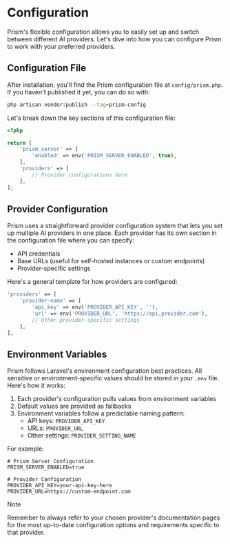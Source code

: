 # Configuration

Prism's flexible configuration allows you to easily set up and switch between different AI providers. Let's dive into how you can configure Prism to work with your preferred providers.

## Configuration File

After installation, you'll find the Prism configuration file at `config/prism.php`. If you haven't published it yet, you can do so with:

```bash
php artisan vendor:publish --tag=prism-config
```

Let's break down the key sections of this configuration file:

```php
<?php

return [
    'prism_server' => [
        'enabled' => env('PRISM_SERVER_ENABLED', true),
    ],
    'providers' => [
        // Provider configurations here
    ],
];
```

## Provider Configuration

Prism uses a straightforward provider configuration system that lets you set up multiple AI providers in one place. Each provider has its own section in the configuration file where you can specify:

- API credentials
- Base URLs (useful for self-hosted instances or custom endpoints)
- Provider-specific settings

Here's a general template for how providers are configured:

```php
'providers' => [
    'provider-name' => [
        'api_key' => env('PROVIDER_API_KEY', ''),
        'url' => env('PROVIDER_URL', 'https://api.provider.com'),
        // Other provider-specific settings
    ],
],
```

## Environment Variables

Prism follows Laravel's environment configuration best practices. All sensitive or environment-specific values should be stored in your `.env` file. Here's how it works:

1. Each provider's configuration pulls values from environment variables
2. Default values are provided as fallbacks
3. Environment variables follow a predictable naming pattern:
   - API keys: `PROVIDER_API_KEY`
   - URLs: `PROVIDER_URL`
   - Other settings: `PROVIDER_SETTING_NAME`

For example:

```shell
# Prism Server Configuration
PRISM_SERVER_ENABLED=true

# Provider Configuration
PROVIDER_API_KEY=your-api-key-here
PROVIDER_URL=https://custom-endpoint.com

```
> [!NOTE]
> Remember to always refer to your chosen provider's documentation pages for the most up-to-date configuration options and requirements specific to that provider.
